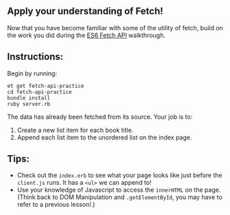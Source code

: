 ## Apply your understanding of Fetch!

Now that you have become familiar with some of the utility of fetch, build on the work you did during the [ES6 Fetch API](https://learn.launchacademy.com/lessons/es6-fetch-api) walkthrough.


## Instructions:

Begin by running:
```
et get fetch-api-practice
cd fetch-api-practice
bundle install
ruby server.rb
```

The data has already been fetched from its source.  Your job is to:
1. Create a new list item for each book title.
2. Append each list item to the unordered list on the index page.

## Tips:

* Check out the `index.erb` to see what your page looks like just before the `client.js` runs. It has a `<ul>` we can append to!
* Use your knowledge of Javascript to access the `innerHTML` on the page.  (Think back to DOM Manipulation and `.getElementById`, you may have to refer to a previous lesson!.)
